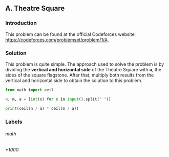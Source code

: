 ## A. Theatre Square
### Introduction
This problem can be found at the official Codeforces website: https://codeforces.com/problemset/problem/1/A.

### Solution
This problem is quite simple. The approach used to solve the problem is by dividing the **vertical and horizontal side** of the Theatre Square with **a**, the sides of the square flagstone. After that, multiply both results from the vertical and horizontal side to obtain the solution to this problem.
```python
from math import ceil

n, m, a = [int(x) for x in input().split(" ")]

print(ceil(n / a) * ceil(m / a))
```

### Labels
###### math
###### *1000